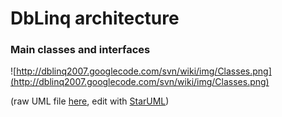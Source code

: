 # DbLinq architecture #

### Main classes and interfaces ###

![http://dblinq2007.googlecode.com/svn/wiki/img/Classes.png](http://dblinq2007.googlecode.com/svn/wiki/img/Classes.png)

(raw UML file [here](http://dblinq2007.googlecode.com/svn/wiki/img/DbLinq.Data.Linq.uml), edit with [StarUML](http://staruml.com/))
